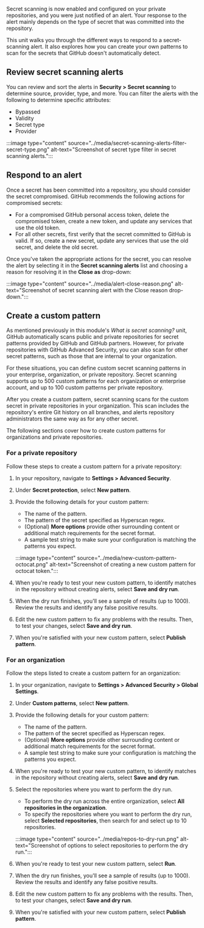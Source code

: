 Secret scanning is now enabled and configured on your private repositories, and you were just notified of an alert. Your response to the alert mainly depends on the type of secret that was committed into the repository.

This unit walks you through the different ways to respond to a secret-scanning alert. It also explores how you can create your own patterns to scan for the secrets that GitHub doesn't automatically detect.

## Review secret scanning alerts

You can review and sort the alerts in **Security > Secret scanning** to determine source, provider, type, and more. You can filter the alerts with the following to determine specific attributes:

- Bypassed
- Validity
- Secret type
- Provider

:::image type="content" source="../media/secret-scanning-alerts-filter-secret-type.png" alt-text="Screenshot of secret type filter in secret scanning alerts.":::

## Respond to an alert

Once a secret has been committed into a repository, you should consider the secret compromised. GitHub recommends the following actions for compromised secrets:

- For a compromised GitHub personal access token, delete the compromised token, create a new token, and update any services that use the old token.
- For all other secrets, first verify that the secret committed to GitHub is valid. If so, create a new secret, update any services that use the old secret, and delete the old secret.

Once you've taken the appropriate actions for the secret, you can resolve the alert by selecting it in the **Secret scanning alerts** list and choosing a reason for resolving it in the **Close as** drop-down:

:::image type="content" source="../media/alert-close-reason.png" alt-text="Screenshot of secret scanning alert with the Close reason drop-down.":::

## Create a custom pattern

As mentioned previously in this module's *What is secret scanning?* unit, GitHub automatically scans public and private repositories for secret patterns provided by GitHub and GitHub partners. However, for private repositories with GitHub Advanced Security, you can also scan for other secret patterns, such as those that are internal to your organization.

For these situations, you can define custom secret scanning patterns in your enterprise, organization, or private repository. Secret scanning supports up to 500 custom patterns for each organization or enterprise account, and up to 100 custom patterns per private repository.

After you create a custom pattern, secret scanning scans for the custom secret in private repositories in your organization. This scan includes the repository's entire Git history on all branches, and alerts repository administrators the same way as for any other secret.

The following sections cover how to create custom patterns for organizations and private repositories.

### For a private repository

Follow these steps to create a custom pattern for a private repository:

1. In your repository, navigate to **Settings > Advanced Security**.
1. Under **Secret protection**, select **New pattern**.
1. Provide the following details for your custom pattern:
    - The name of the pattern.
    - The pattern of the secret specified as Hyperscan regex.
    - (Optional) **More options** provide other surrounding content or additional match requirements for the secret format.
    - A sample test string to make sure your configuration is matching the patterns you expect.

    :::image type="content" source="../media/new-custom-pattern-octocat.png" alt-text="Screenshot of creating a new custom pattern for octocat token.":::

1. When you're ready to test your new custom pattern, to identify matches in the repository without creating alerts, select **Save and dry run**.
1. When the dry run finishes, you'll see a sample of results (up to 1000). Review the results and identify any false positive results.
1. Edit the new custom pattern to fix any problems with the results. Then, to test your changes, select **Save and dry run**.
1. When you're satisfied with your new custom pattern, select **Publish pattern**.

### For an organization

Follow the steps listed to create a custom pattern for an organization:

1. In your organization, navigate to **Settings > Advanced Security > Global Settings**.
1. Under **Custom patterns**, select **New pattern**.
1. Provide the following details for your custom pattern:
    - The name of the pattern.
    - The pattern of the secret specified as Hyperscan regex.
    - (Optional) **More options** provide other surrounding content or additional match requirements for the secret format.
    - A sample test string to make sure your configuration is matching the patterns you expect.
1. When you're ready to test your new custom pattern, to identify matches in the repository without creating alerts, select **Save and dry run**.
1. Select the repositories where you want to perform the dry run.
    - To perform the dry run across the entire organization, select **All repositories in the organization**.
    - To specify the repositories where you want to perform the dry run, select **Selected repositories**, then search for and select up to 10 repositories.

    :::image type="content" source="../media/repos-to-dry-run.png" alt-text="Screenshot of options to select repositories to perform the dry run.":::

1. When you're ready to test your new custom pattern, select **Run**.
1. When the dry run finishes, you'll see a sample of results (up to 1000). Review the results and identify any false positive results.
1. Edit the new custom pattern to fix any problems with the results. Then, to test your changes, select **Save and dry run**.
1. When you're satisfied with your new custom pattern, select **Publish pattern**.

